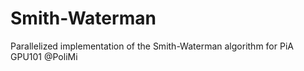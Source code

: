 # Smith-Waterman
Parallelized implementation of the Smith-Waterman algorithm for PiA GPU101 @PoliMi
